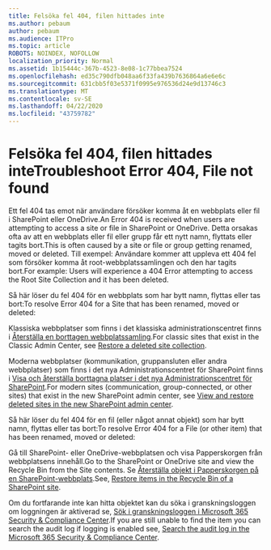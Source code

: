 ```yaml
---
title: Felsöka fel 404, filen hittades inte
ms.author: pebaum
author: pebaum
ms.audience: ITPro
ms.topic: article
ROBOTS: NOINDEX, NOFOLLOW
localization_priority: Normal
ms.assetid: 1b15444c-367b-4523-8e08-1c77bbea7524
ms.openlocfilehash: ed35c790dfb048aa6f33fa439b7636864a6e6e6c
ms.sourcegitcommit: 631cbb5f03e5371f0995e976536d24e9d13746c3
ms.translationtype: MT
ms.contentlocale: sv-SE
ms.lasthandoff: 04/22/2020
ms.locfileid: "43759782"
---
```

# <a name="troubleshoot-error-404-file-not-found"></a><span data-ttu-id="5b083-102">Felsöka fel 404, filen hittades inte</span><span class="sxs-lookup"><span data-stu-id="5b083-102">Troubleshoot Error 404, File not found</span></span>

<span data-ttu-id="5b083-103">Ett fel 404 tas emot när användare försöker komma åt en webbplats eller fil i SharePoint eller OneDrive.</span><span class="sxs-lookup"><span data-stu-id="5b083-103">An Error 404 is received when users are attempting to access a site or file in SharePoint or OneDrive.</span></span> <span data-ttu-id="5b083-104">Detta orsakas ofta av att en webbplats eller fil eller grupp får ett nytt namn, flyttats eller tagits bort.</span><span class="sxs-lookup"><span data-stu-id="5b083-104">This is often caused by a site or file or group getting renamed, moved or deleted.</span></span> <span data-ttu-id="5b083-105">Till exempel: Användare kommer att uppleva ett 404 fel som försöker komma åt root-webbplatssamlingen och den har tagits bort.</span><span class="sxs-lookup"><span data-stu-id="5b083-105">For example: Users will experience a 404 Error attempting to access the Root Site Collection and it has been deleted.</span></span>

<span data-ttu-id="5b083-106">Så här löser du fel 404 för en webbplats som har bytt namn, flyttas eller tas bort:</span><span class="sxs-lookup"><span data-stu-id="5b083-106">To resolve Error 404 for a Site that has been renamed, moved or deleted:</span></span>

<span data-ttu-id="5b083-107">Klassiska webbplatser som finns i det klassiska administrationscentret finns i [Återställa en borttagen webbplatssamling](https://docs.microsoft.com/sharepoint/restore-deleted-site-collection).</span><span class="sxs-lookup"><span data-stu-id="5b083-107">For classic sites that exist in the Classic Admin Center, see [Restore a deleted site collection](https://docs.microsoft.com/sharepoint/restore-deleted-site-collection).</span></span>

<span data-ttu-id="5b083-108">Moderna webbplatser (kommunikation, gruppansluten eller andra webbplatser) som finns i det nya Administrationscentret för SharePoint finns i [Visa och återställa borttagna platser i det nya Administrationscentret för SharePoint](https://docs.microsoft.com/sharepoint/restore-deleted-site-collection).</span><span class="sxs-lookup"><span data-stu-id="5b083-108">For modern sites (communication, group-connected, or other sites) that exist in the new SharePoint admin center, see [View and restore deleted sites in the new SharePoint admin center](https://docs.microsoft.com/sharepoint/restore-deleted-site-collection).</span></span>

<span data-ttu-id="5b083-109">Så här löser du fel 404 för en fil (eller något annat objekt) som har bytt namn, flyttas eller tas bort:</span><span class="sxs-lookup"><span data-stu-id="5b083-109">To resolve Error 404 for a File (or other item) that has been renamed, moved or deleted:</span></span>

<span data-ttu-id="5b083-110">Gå till SharePoint- eller OneDrive-webbplatsen och visa Papperskorgen från webbplatsens innehåll.</span><span class="sxs-lookup"><span data-stu-id="5b083-110">Go to the SharePoint or OneDrive site and view the Recycle Bin from the Site contents.</span></span> <span data-ttu-id="5b083-111">Se [Återställa objekt i Papperskorgen på en SharePoint-webbplats](https://support.office.com/article/Restore-items-in-the-Recycle-Bin-of-a-SharePoint-site-6df466b6-55f2-4898-8d6e-c0dff851a0be#ID0EAADAAA=Online).</span><span class="sxs-lookup"><span data-stu-id="5b083-111">See, [Restore items in the Recycle Bin of a SharePoint site](https://support.office.com/article/Restore-items-in-the-Recycle-Bin-of-a-SharePoint-site-6df466b6-55f2-4898-8d6e-c0dff851a0be#ID0EAADAAA=Online).</span></span>

<span data-ttu-id="5b083-112">Om du fortfarande inte kan hitta objektet kan du söka i granskningsloggen om loggningen är aktiverad se, [Sök i granskningsloggen i Microsoft 365 Security & Compliance Center](https://docs.microsoft.com/office365/securitycompliance/search-the-audit-log-in-security-and-compliance?redirectSourcePath=%252fclient%252fsearch-the-audit-log-in-the-office-365-security-compliance-center-0d4d0f35-390b-4518-800e-0c7ec95e946c).</span><span class="sxs-lookup"><span data-stu-id="5b083-112">If you are still unable to find the item you can search the audit log if logging is enabled see, [Search the audit log in the Microsoft 365 Security & Compliance Center](https://docs.microsoft.com/office365/securitycompliance/search-the-audit-log-in-security-and-compliance?redirectSourcePath=%252fclient%252fsearch-the-audit-log-in-the-office-365-security-compliance-center-0d4d0f35-390b-4518-800e-0c7ec95e946c).</span></span>
